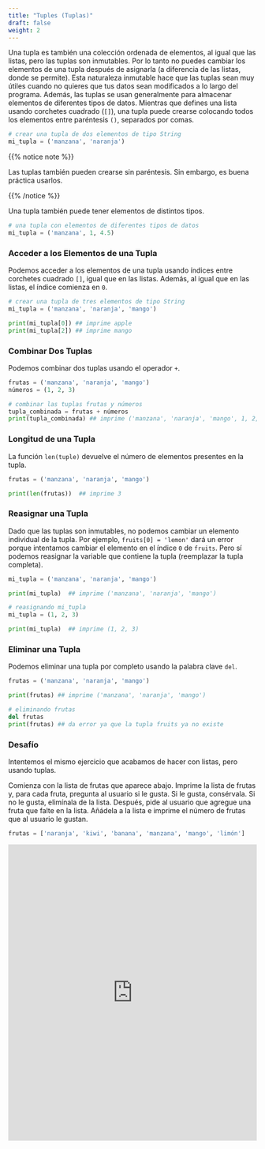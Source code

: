 ```yaml
---
title: "Tuples (Tuplas)"
draft: false
weight: 2
---
```


Una tupla es también una colección ordenada de elementos, al igual que las listas, pero las tuplas son inmutables. Por lo tanto no puedes cambiar los elementos de una tupla después de asignarla (a diferencia de las listas, donde se permite). Esta naturaleza inmutable hace que las tuplas sean muy útiles cuando no quieres que tus datos sean modificados a lo largo del programa. Además, las tuplas se usan generalmente para almacenar elementos de diferentes tipos de datos. Mientras que defines una lista usando corchetes cuadrado (`[]`), una tupla puede crearse colocando todos los elementos entre paréntesis `()`, separados por comas.

```python
# crear una tupla de dos elementos de tipo String
mi_tupla = ('manzana', 'naranja')
```

{{% notice note %}}

Las tuplas también pueden crearse sin paréntesis. Sin embargo, es buena práctica usarlos.

{{% /notice %}}

Una tupla también puede tener elementos de distintos tipos.

```python
# una tupla con elementos de diferentes tipos de datos
mi_tupla = ('manzana', 1, 4.5)
```

### Acceder a los Elementos de una Tupla

Podemos acceder a los elementos de una tupla usando índices entre corchetes cuadrado `[]`, igual que en las listas. Además, al igual que en las listas, el índice comienza en `0`.

```python
# crear una tupla de tres elementos de tipo String
mi_tupla = ('manzana', 'naranja', 'mango')

print(mi_tupla[0]) ## imprime apple
print(mi_tupla[2]) ## imprime mango
```

### Combinar Dos Tuplas

Podemos combinar dos tuplas usando el operador `+`.

```python
frutas = ('manzana', 'naranja', 'mango') 
números = (1, 2, 3)

# combinar las tuplas frutas y números 
tupla_combinada = frutas + números
print(tupla_combinada) ## imprime ('manzana', 'naranja', 'mango', 1, 2, 3)
```

### Longitud de una Tupla

La función `len(tuple)` devuelve el número de elementos presentes en la tupla.

```python
frutas = ('manzana', 'naranja', 'mango') 

print(len(frutas))  ## imprime 3
```

### Reasignar una Tupla

Dado que las tuplas son inmutables, no podemos cambiar un elemento individual de la tupla. Por ejemplo, `fruits[0] = 'lemon'` dará un error porque intentamos cambiar el elemento en el índice `0` de `fruits`.
Pero sí podemos reasignar la variable que contiene la tupla (reemplazar la tupla completa).

```python
mi_tupla = ('manzana', 'naranja', 'mango')

print(mi_tupla)  ## imprime ('manzana', 'naranja', 'mango')

# reasignando mi_tupla
mi_tupla = (1, 2, 3) 

print(mi_tupla)  ## imprime (1, 2, 3)
```

### Eliminar una Tupla

Podemos eliminar una tupla por completo usando la palabra clave `del`.

```python
frutas = ('manzana', 'naranja', 'mango')

print(frutas) ## imprime ('manzana', 'naranja', 'mango')

# eliminando frutas
del frutas
print(frutas) ## da error ya que la tupla fruits ya no existe
```

### Desafío
Intentemos el mismo ejercicio que acabamos de hacer con listas, pero usando tuplas.

Comienza con la lista de frutas que aparece abajo. Imprime la lista de frutas y, para cada fruta, pregunta al usuario si le gusta. Si le gusta, consérvala. Si no le gusta, elimínala de la lista. Después, pide al usuario que agregue una fruta que falte en la lista. Añádela a la lista e imprime el número de frutas que al usuario le gustan.

```python
frutas = ['naranja', 'kiwi', 'banana', 'manzana', 'mango', 'limón']
```

<iframe src="https://trinket.io/embed/python/b238d85d0d" width="100%" height="600" frameborder="0" marginwidth="0" marginheight="0" allowfullscreen></iframe>